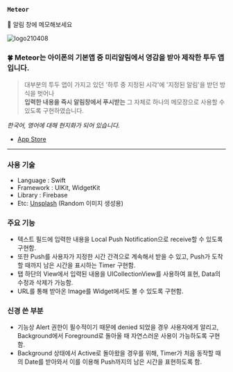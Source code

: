 <!-- [![Hits](https://hits.seeyoufarm.com/api/count/incr/badge.svg?url=https%3A%2F%2Fgithub.com%2Fsoduma%2FMeteor&count_bg=%23AA0909&title_bg=%230817A4&icon=hyundai.svg&icon_color=%23E7E7E7&title=&edge_flat=false)](https://hits.seeyoufarm.com) -->

### `Meteor`
📕 알림 창에 메모해보세요

![logo210408](https://user-images.githubusercontent.com/69476598/119452474-6053f080-bd71-11eb-840c-fbfa2998a811.png)

### 🍀 Meteor는 아이폰의 기본앱 중 미리알림에서 영감을 받아 제작한 투두 앱입니다.
>대부분의 투두 앱이 가지고 있던 '하루 중 지정된 시각'에 '지정된 알림'을 받던 방식을 벗어나   
>**입력한 내용을 즉시 알림창에서 푸시받는** 그 자체로 하나의 메모장으로 사용할 수 있도록 구현하였습니다.

*한국어, 영어에 대해 현지화가 되어 있습니다.*
- [App Store](https://apps.apple.com/kr/app/meteor/id1562989730)

---

### 사용 기술
- Language : Swift
- Framework : UIKit, WidgetKit
- Library : Firebase
- Etc: [Unsplash](https://source.unsplash.com/random) (Random 이미지 생성용) 

### 주요 기능
- 텍스트 필드에 입력한 내용을 Local Push Notification으로 receive할 수 있도록 구현함.
- 또한 Push를 사용자가 지정한 시간 간격으로 계속해서 받을 수 있고, Push가 도착할 때까지 남은 시간을 표시하는 Timer 구현함.
- 탭 하단의 View에서 입력된 내용을 UICollectionView를 사용하여 표현, Data의 수정과 삭제가 가능함.
- URL를 통해 받아온 Image를 Widget에서도 볼 수 있도록 구현함.

### 신경 쓴 부분
- 기능상 Alert 권한이 필수적이기 때문에 denied 되었을 경우 사용자에게 알리고, Background에서 Foreground로 돌아올 때 자연스러운 사용이 가능하도록 구현함.
- Background 상태에서 Active로 돌아왔을 경우를 위해, Timer가 처음 동작할 때의 Date를 받아와서 이를 이용해 Push까지의 남은 시간을 표현하도록 함.
